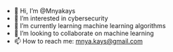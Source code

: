 - 👋 Hi, I’m @Mnyakays
- 👀 I’m interested in cybersecurity
- 🌱 I’m currently learning machine learning algorithms
- 💞️ I’m looking to collaborate on machine learning
- 📫 How to reach me: mnya.kays@gmail.com

<!---
Mnyakays/Mnyakays is a ✨ special ✨ repository because its `README.md` (this file) appears on your GitHub profile.
You can click the Preview link to take a look at your changes.
--->
